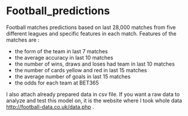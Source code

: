 # Football_predictions
Football matches predictions based on last 28,000 matches from five different leagues and specific features in each match.
Features of the matches are : 
- the form of the team in last 7 matches 
- the average accuracy in last 10 matches 
- the number of wins, draws and loses had team in last 10 matches 
- the number of cards yellow and red in last 15 matches
- the average number of goals in last 15 matches
- the odds for each team at BET365

I also attach already prepared data in csv file.
If you want a raw data to analyze and test this model on, it is the website where I took whole data http://football-data.co.uk/data.php . 
